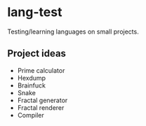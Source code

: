 # lang-test

Testing/learning languages on small projects.

## Project ideas
- Prime calculator
- Hexdump
- Brainfuck
- Snake
- Fractal generator
- Fractal renderer
- Compiler